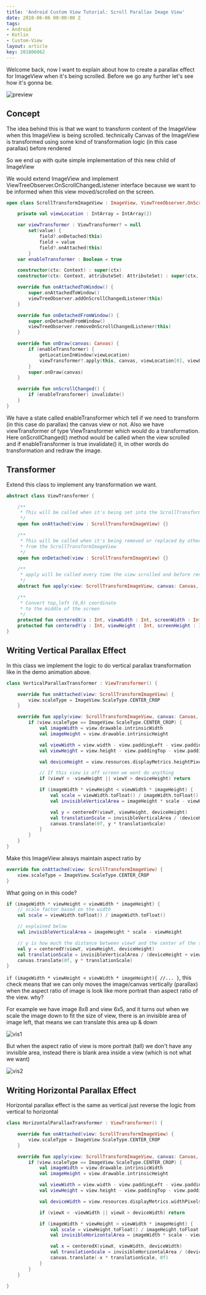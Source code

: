 ```yaml
---
title: 'Android Custom View Tutorial: Scroll Parallax Image View'
date: 2018-06-06 00:00:00 Z
tags:
- Android
- Kotlin
- Custom-View
layout: article
key: 201806062
---
```


Welcome back, now I want to explain about how to create a parallax effect for ImageView when it's being scrolled. Before we go any further let's see how it's gonna be.

<!--more-->

![preview](./screenshot_1.gif)

## Concept
The idea behind this is that we want to transform content of the ImageView when this ImageView is being scrolled. technically Canvas of the ImageView is transformed using some kind of transformation logic (in this case parallax) before rendered

So we end up with quite simple implementation of this new child of ImageView

We would extend ImageView and implement ViewTreeObserver.OnScrollChangedListener interface because we want to be informed when this view moved/scrolled on the screen.

```kotlin
open class ScrollTransformImageView : ImageView, ViewTreeObserver.OnScrollChangedListener {

    private val viewLocation : IntArray = IntArray(2)

    var viewTransformer : ViewTransformer? = null
        set(value) {
            field?.onDetached(this)
            field = value
            field?.onAttached(this)
        }
    var enableTransformer : Boolean = true

    constructor(ctx: Context) : super(ctx)
    constructor(ctx: Context, attributeSet: AttributeSet) : super(ctx, attributeSet)

    override fun onAttachedToWindow() {
        super.onAttachedToWindow()
        viewTreeObserver.addOnScrollChangedListener(this)
    }

    override fun onDetachedFromWindow() {
        super.onDetachedFromWindow()
        viewTreeObserver.removeOnScrollChangedListener(this)
    }

    override fun onDraw(canvas: Canvas) {
        if (enableTransformer) {
            getLocationInWindow(viewLocation)
            viewTransformer?.apply(this, canvas, viewLocation[0], viewLocation[1])
        }
        super.onDraw(canvas)
    }

    override fun onScrollChanged() {
        if (enableTransformer) invalidate()
    }
}
```

We have a state called enableTransformer which tell if we need to transform (in this case do parallax) the canvas view or not. Also we have viewTransformer of type ViewTransformer which would do a transformation.
Here onScrollChanged() method would be called when the view scrolled and if enableTransformer is true invalidate() it, in other words do transformation and redraw the image.

## Transformer

Extend this class to implement any transformation we want.

```kotlin
abstract class ViewTransformer {

    /**
     * This will be called when it's being set into the ScrollTransformImageView
     */
    open fun onAttached(view : ScrollTransformImageView) {}

    /**
     * This will be called when it's being removed or replaced by other viewTransformer
     * from the ScrollTransformImageView
     */
    open fun onDetached(view : ScrollTransformImageView) {}

    /**
     * apply will be called every time the view scrolled and before rendered
     */
    abstract fun apply(view: ScrollTransformImageView, canvas: Canvas, viewX : Int, viewY : Int)

    /**
     * Convert top,left (0,0) coordinate
     * to the middle of the screen
     */
    protected fun centeredX(x : Int, viewWidth : Int, screenWidth : Int) = x + (viewWidth / 2) - (screenWidth / 2)
    protected fun centeredY(y : Int, viewHeight : Int, screenHeight : Int) = (screenHeight / 2) - (y + (viewHeight / 2))
}
```

## Writing Vertical Parallax Effect

In this class we implement the logic to do vertical parallax transformation like in the demo animation above.

```kotlin
class VerticalParallaxTransformer : ViewTransformer() {

    override fun onAttached(view: ScrollTransformImageView) {
        view.scaleType = ImageView.ScaleType.CENTER_CROP
    }

    override fun apply(view: ScrollTransformImageView, canvas: Canvas, viewX : Int, viewY : Int) {
        if (view.scaleType == ImageView.ScaleType.CENTER_CROP) {
            val imageWidth = view.drawable.intrinsicWidth
            val imageHeight = view.drawable.intrinsicHeight

            val viewWidth = view.width - view.paddingLeft - view.paddingRight
            val viewHeight = view.height - view.paddingTop - view.paddingBottom

            val deviceHeight = view.resources.displayMetrics.heightPixels

            // If this view is off screen we wont do anything
            if (viewY < -viewHeight || viewY > deviceHeight) return

            if (imageWidth * viewHeight < viewWidth * imageHeight) {
                val scale = viewWidth.toFloat() / imageWidth.toFloat()
                val invisibleVerticalArea = imageHeight * scale - viewHeight

                val y = centeredY(viewY, viewHeight, deviceHeight)
                val translationScale = invisibleVerticalArea / (deviceHeight + viewHeight)
                canvas.translate(0f, y * translationScale)
            }
        }
    }
}
```

Make this ImageView always maintain aspect ratio by

```kotlin
override fun onAttached(view: ScrollTransformImageView) {
    view.scaleType = ImageView.ScaleType.CENTER_CROP
}
```

What going on in this code?
```kotlin
if (imageWidth * viewHeight < viewWidth * imageHeight) {
	// scale factor based on the width
	val scale = viewWidth.toFloat() / imageWidth.toFloat()

    // explained below
	val invisibleVerticalArea = imageHeight * scale - viewHeight

	// y is how much the distance between viewY and the center of the screen (deviceHeight)
	val y = centeredY(viewY, viewHeight, deviceHeight)
	val translationScale = invisibleVerticalArea / (deviceHeight + viewHeight)
	canvas.translate(0f, y * translationScale)
}
```

`if (imageWidth * viewHeight < viewWidth * imageHeight){ //... }`, this check means that we can only moves the image/canvas vertically (parallax) when the aspect ratio of image is look like more portrait than aspect ratio of the view. why?

For example we have image 8x8 and view 6x5, and it turns out when we scale the image down to fit the size of view, there is an invisible area of image left, that means we can translate this area up & down

![vis1](./vis1.png)

But when the aspect ratio of view is more portrait (tall) we don't have any invisible area, instead there is blank area inside a view (which is not what we want)

![vis2](./vis2.png)

## Writing Horizontal Parallax Effect

Horizontal parallax effect is the same as vertical just reverse the logic from vertical to horizontal

```kotlin
class HorizontalParallaxTransformer : ViewTransformer() {

    override fun onAttached(view: ScrollTransformImageView) {
        view.scaleType = ImageView.ScaleType.CENTER_CROP
    }

    override fun apply(view: ScrollTransformImageView, canvas: Canvas, viewX : Int, viewY : Int) {
        if (view.scaleType == ImageView.ScaleType.CENTER_CROP) {
            val imageWidth = view.drawable.intrinsicWidth
            val imageHeight = view.drawable.intrinsicHeight

            val viewWidth = view.width - view.paddingLeft - view.paddingRight
            val viewHeight = view.height - view.paddingTop - view.paddingBottom

            val deviceWidth = view.resources.displayMetrics.widthPixels

            if (viewX < -viewWidth || viewX > deviceWidth) return

            if (imageWidth * viewHeight > viewWidth * imageHeight) {
                val scale = viewHeight.toFloat() / imageHeight.toFloat()
                val invisibleHorizontalArea = imageWidth * scale - viewWidth

                val x = centeredX(viewX, viewWidth, deviceWidth)
                val translationScale = invisibleHorizontalArea / (deviceWidth + viewWidth)
                canvas.translate(-x * translationScale, 0f)
            }
        }
    }

}
```